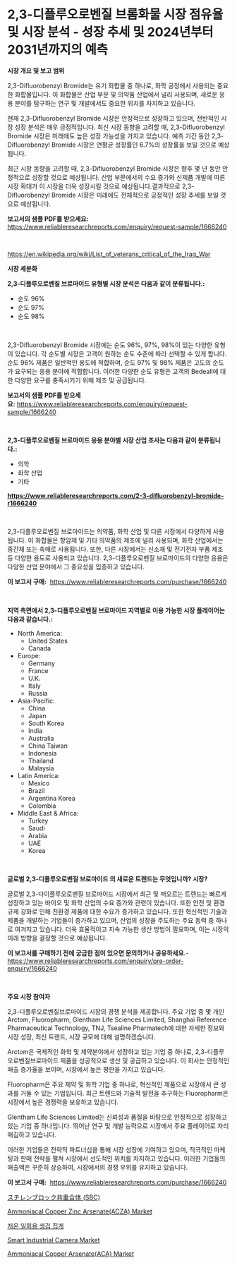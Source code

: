 <p><h1>2,3-디플루오로벤질 브롬화물 시장 점유율 및 시장 분석 - 성장 추세 및 2024년부터 2031년까지의 예측</h1></p><p><strong>시장 개요 및 보고 범위</strong></p>
<p><p>2,3-Difluorobenzyl Bromide는 유기 화합물 중 하나로, 화학 공정에서 사용되는 중요한 화합물입니다. 이 화합물은 산업 부문 및 의약품 산업에서 널리 사용되며, 새로운 응용 분야를 탐구하는 연구 및 개발에서도 중요한 위치를 차지하고 있습니다.</p><p>현재 2,3-Difluorobenzyl Bromide 시장은 안정적으로 성장하고 있으며, 전반적인 시장 성장 분석은 매우 긍정적입니다. 최신 시장 동향을 고려할 때, 2,3-Difluorobenzyl Bromide 시장은 미래에도 높은 성장 가능성을 가지고 있습니다. 예측 기간 동안 2,3-Difluorobenzyl Bromide 시장은 연평균 성장률인 6.7%의 성장률을 보일 것으로 예상됩니다.</p><p>최근 시장 동향을 고려할 때, 2,3-Difluorobenzyl Bromide 시장은 향후 몇 년 동안 안정적으로 성장할 것으로 예상됩니다. 산업 부문에서의 수요 증가와 신제품 개발에 따른 시장 확대가 이 시장을 더욱 성장시킬 것으로 예상됩니다.결과적으로 2,3-Difluorobenzyl Bromide 시장은 미래에도 전체적으로 긍정적인 성장 추세를 보일 것으로 예상됩니다.</p></p>
<p><strong>보고서의 샘플 PDF를 받으세요:</strong> <a href="https://www.reliableresearchreports.com/enquiry/request-sample/1666240">https://www.reliableresearchreports.com/enquiry/request-sample/1666240</a></p>
<p>&nbsp;</p>
<p><a href="https://en.wikipedia.org/wiki/List_of_veterans_critical_of_the_Iraq_War">https://en.wikipedia.org/wiki/List_of_veterans_critical_of_the_Iraq_War</a></p>
<p><strong>시장 세분화</strong></p>
<p><strong>2,3-디플루오로벤질 브로마이드 유형별 시장 분석은 다음과 같이 분류됩니다.:</strong></p>
<p><ul><li>순도 96%</li><li>순도 97%</li><li>순도 98%</li></ul></p>
<p>&nbsp;</p>
<p><p>2,3-Difluorobenzyl Bromide 시장에는 순도 96%, 97%, 98%이 있는 다양한 유형이 있습니다. 각 순도별 시장은 고객이 원하는 순도 수준에 따라 선택할 수 있게 합니다. 순도 96% 제품은 일반적인 용도에 적합하며, 순도 97% 및 98% 제품은 고도의 순도가 요구되는 응용 분야에 적합합니다. 이러한 다양한 순도 유형은 고객의 Bedeall에 대한 다양한 요구를 충족시키기 위해 제조 및 공급됩니다.</p></p>
<p><strong>보고서의 샘플 PDF를 받으세요:</strong>&nbsp;<a href="https://www.reliableresearchreports.com/enquiry/request-sample/1666240">https://www.reliableresearchreports.com/enquiry/request-sample/1666240</a></p>
<p>&nbsp;</p>
<p><strong> 2,3-디플루오로벤질 브로마이드 응용 분야별 시장 산업 조사는 다음과 같이 분류됩니다.:</strong></p>
<p><ul><li>의학</li><li>화학 산업</li><li>기타</li></ul></p>
<p><strong><a href="https://www.reliableresearchreports.com/2-3-difluorobenzyl-bromide-r1666240">https://www.reliableresearchreports.com/2-3-difluorobenzyl-bromide-r1666240</a></strong></p>
<p>&nbsp;</p>
<p><p>2,3-디플루오로벤질 브로마이드는 의약품, 화학 산업 및 다른 시장에서 다양하게 사용됩니다. 이 화합물은 항암제 및 기타 의약품의 제조에 널리 사용되며, 화학 산업에서는 중간체 또는 촉매로 사용됩니다. 또한, 다른 시장에서는 신소재 및 전기전자 부품 제조 등 다양한 용도로 사용되고 있습니다. 2,3-디플루오로벤질 브로마이드의 다양한 응용은 다양한 산업 분야에서 그 중요성을 입증하고 있습니다.</p></p>
<p><strong>이 보고서 구매:</strong>&nbsp; <a href="https://www.reliableresearchreports.com/purchase/1666240">https://www.reliableresearchreports.com/purchase/1666240</a></p>
<p>&nbsp;</p>
<p><strong>지역 측면에서 2,3-디플루오로벤질 브로마이드 지역별로 이용 가능한 시장 플레이어는 다음과 같습니다.:</strong></p>
<p><ul>
    <li>
        North America:
        <ul>
            <li>United States</li>
            <li>Canada</li>
        </ul>
    </li>
    <li>
        Europe:
        <ul>
            <li>Germany</li>
            <li>France</li>
            <li>U.K.</li>
            <li>Italy</li>
            <li>Russia</li>
        </ul>
    </li>
    <li>
        Asia-Pacific:
        <ul>
            <li>China</li>
            <li>Japan</li>
            <li>South Korea</li>
            <li>India</li>
            <li>Australia</li>
            <li>China Taiwan</li>
            <li>Indonesia</li>
            <li>Thailand</li>
            <li>Malaysia</li>
        </ul>
    </li>
    <li>
        Latin America:
        <ul>
            <li>Mexico</li>
            <li>Brazil</li>
            <li>Argentina Korea</li>
            <li>Colombia</li>
        </ul>
    </li>
    <li>
        Middle East & Africa:
        <ul>
            <li>Turkey</li>
            <li>Saudi</li>
            <li>Arabia</li>
            <li>UAE</li>
            <li>Korea</li>
        </ul>
    </li>
    </ul></p>
<p>&nbsp;</p>
<p><strong>글로벌 2,3-디플루오로벤질 브로마이드 의 새로운 트렌드는 무엇입니까? 시장?</strong></p>
<p><p>글로벌 2,3-다이플루오로벤질 브로마이드 시장에서 최근 및 떠오르는 트렌드는 빠르게 성장하고 있는 바이오 및 화학 산업의 수요 증가와 관련이 있습니다. 또한 안전 및 환경 규제 강화로 인해 친환경 제품에 대한 수요가 증가하고 있습니다. 또한 혁신적인 기술과 제품을 개발하는 기업들이 증가하고 있으며, 산업의 성장을 주도하는 주요 동력 중 하나로 여겨지고 있습니다. 더욱 효율적이고 지속 가능한 생산 방법이 필요하며, 이는 시장의 미래 방향을 결정할 것으로 예상됩니다.</p></p>
<p><strong>이 보고서를 구매하기 전에 궁금한 점이 있으면 문의하거나 공유하세요.</strong>- <a href="https://www.reliableresearchreports.com/enquiry/pre-order-enquiry/1666240">https://www.reliableresearchreports.com/enquiry/pre-order-enquiry/1666240</a></p>
<p>&nbsp;</p>
<p><strong>주요 시장 참여자</strong></p>
<p><p>2,3-디플루오로벤질브로마이드 시장의 경쟁 분석을 제공합니다. 주요 기업 중 몇 개인 Arctom, Fluoropharm, Glentham Life Sciences Limited, Shanghai Reference Pharmaceutical Technology, TNJ, Tsealine Pharmatech에 대한 자세한 정보와 시장 성장, 최신 트렌드, 시장 규모에 대해 설명하겠습니다.</p><p>Arctom은 국제적인 화학 및 제약분야에서 성장하고 있는 기업 중 하나로, 2,3-디플루오로벤질브로마이드 제품을 성공적으로 생산 및 공급하고 있습니다. 이 회사는 안정적인 매출 증가율을 보이며, 시장에서 높은 평판을 가지고 있습니다.</p><p>Fluoropharm은 주요 제약 및 화학 기업 중 하나로, 혁신적인 제품으로 시장에서 큰 성과를 거둘 수 있는 기업입니다. 최근 트렌드와 기술적 발전을 추구하는 Fluoropharm은 시장에서 높은 경쟁력을 보유하고 있습니다.</p><p>Glentham Life Sciences Limited는 신뢰성과 품질을 바탕으로 안정적으로 성장하고 있는 기업 중 하나입니다. 뛰어난 연구 및 개발 능력으로 시장에서 주요 플레이어로 자리매김하고 있습니다.</p><p>이러한 기업들은 전략적 파트너십을 통해 시장 성장에 기여하고 있으며, 적극적인 마케팅과 판매 전략을 펼쳐 시장에서 선도적인 위치를 차지하고 있습니다. 이러한 기업들의 매출액은 꾸준히 상승하여, 시장에서의 경쟁 우위를 유지하고 있습니다.</p></p>
<p><strong>이 보고서 구매:</strong>&nbsp;&nbsp;<a href="https://www.reliableresearchreports.com/purchase/1666240">https://www.reliableresearchreports.com/purchase/1666240</a></p>
<p><p><a href="https://github.com/KaliMetz2023/Market-Research-Report-List-1/blob/main/2654297138453.md">スチレンブロック共重合体 (SBC)</a></p><p><a href="https://github.com/IzaiahBartell/Market-Research-Report-List-1/blob/main/ammoniacal-copper-zinc-arsenateacza-market.md">Ammoniacal Copper Zinc Arsenate(ACZA) Market</a></p><p><a href="https://github.com/mithunmistry2258/Market-Research-Report-List-1/blob/main/9404400144493.md">저온 일회용 생검 집게</a></p><p><a href="https://issuu.com/reportprime-2/docs/smart-industrial-camera-market-size-2030.pptx">Smart Industrial Camera Market</a></p><p><a href="https://github.com/biheemgalvinlouises6hokrh3h/Market-Research-Report-List-3/blob/main/ammoniacal-copper-arsenateaca-market.md">Ammoniacal Copper Arsenate(ACA) Market</a></p></p>